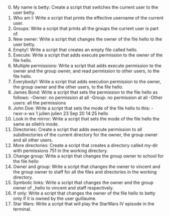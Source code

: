 0. My name is betty: Create a script that switches the current user to the user betty.
1. Who am I: Write a script that prints the effective username of the current user.
2. Groups: Write a script that prints all the groups the current user is part of.
3. New owner: Write a script that changes the owner of the file hello to the user betty.
4. Empty!: Write a script that creates an empty file called hello.
5. Execute: Write a script that adds execute permission to the owner of the file hello.
6. Multiple permissions: Write a script that adds execute permission to the owner and the group owner, and read permission to other users, to the file hello.
7. Everybody!: Write a script that adds execution permission to the owner, the group owner and the other users, to the file hello.
8. James Bond: Write a script that sets the permission to the file hello as follows:
	-Owner: no permission at all
	-Group: no permission at all
	-Other users: all the permissions
9. John Doe: Write a script that sets the mode of the file hello to this:
	-rwxr-x-wx 1 julien julien 23 Sep 20 14:25 hello
10. Look in the mirror: Write a script that sets the mode of the file hello the same as olleh’s mode.
11. Directories: Create a script that adds execute permission to all subdirectories of the current directory for the owner, the group owner and all other users.
12. More directories: Create a script that creates a directory called my-dir with permissions 751 in the working directory.
13. Change group: Write a script that changes the group owner to school for the file hello
14. Owner and group: Write a script that changes the owner to vincent and the group owner to staff for all the files and directories in the working directory.
15. Symbolic links: Write a script that changes the owner and the group owner of _hello to vincent and staff respectively.
16. If only: Write a script that changes the owner of the file hello to betty only if it is owned by the user guillaume.
17. Star Wars: Write a script that will play the StarWars IV episode in the terminal.
